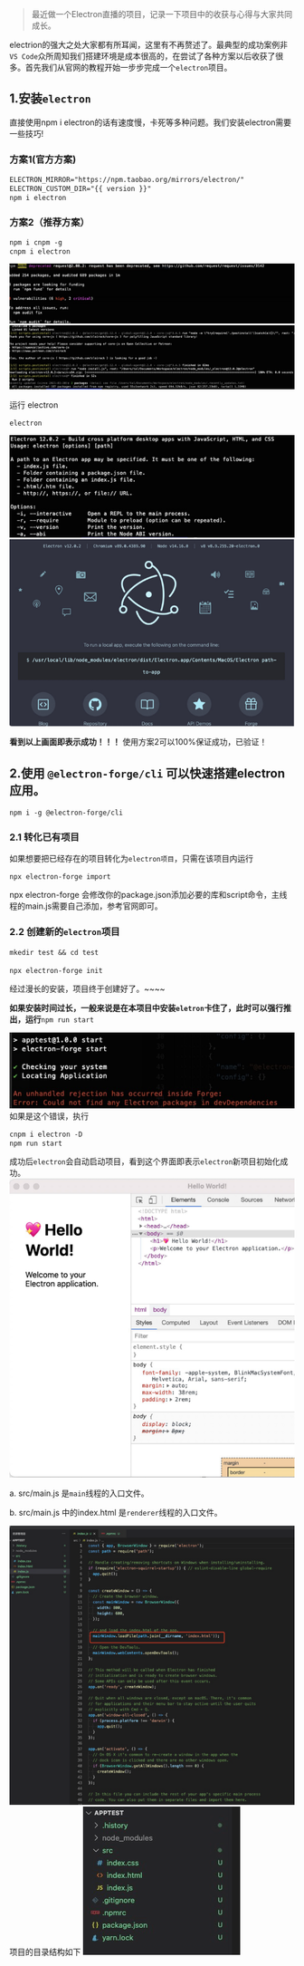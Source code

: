 > 最近做一个Electron直播的项目，记录一下项目中的收获与心得与大家共同成长。

electrion的强大之处大家都有所耳闻，这里有不再赘述了。最典型的成功案例非`VS Code`众所周知我们搭建环境是成本很高的，在尝试了各种方案以后收获了很多。首先我们从官网的教程开始一步步完成一个`electron`项目。

## 1.安装`electron`

直接使用npm i electron的话有速度慢，卡死等多种问题。我们安装electron需要一些技巧!

### 方案1(官方方案)

```
ELECTRON_MIRROR="https://npm.taobao.org/mirrors/electron/"
ELECTRON_CUSTOM_DIR="{{ version }}"
npm i electron 
```

### 方案2（推荐方案）
```
npm i cnpm -g
cnpm i electron
```
![image.png](./img1/1.png)
![image.png](./img1/2.png)

运行 electron
```
electron
```
![image.png](./img1/3.png)
![image.png](./img1/4.png)

**看到以上画面即表示成功！！！** 使用方案2可以100%保证成功，已验证！

## 2.使用 `@electron-forge/cli` 可以快速搭建electron应用。

```
npm i -g @electron-forge/cli
```

### 2.1 转化已有项目
如果想要把已经存在的项目转化为`electron项目`，只需在该项目内运行

```
npx electron-forge import
```

npx electron-forge 会修改你的package.json添加必要的库和script命令，主线程的main.js需要自己添加，参考官网即可。


### 2.2 创建新的`electron`项目

```
mkedir test && cd test

npx electron-forge init
```
经过漫长的安装，项目终于创建好了。~~~~

**如果安装时间过长，一般来说是在本项目中安装`eletron`卡住了，此时可以强行推出，运行**`npm run start`
    
![image.png](./img1/5.png)
如果是这个错误，执行

```
cnpm i electron -D
npm run start
```

成功后`electron`会自动启动项目，看到这个界面即表示`electron`新项目初始化成功。
![image.png](./img1/6.png)


a. src/main.js 是`main`线程的入口文件。

b. src/main.js 中的index.html 是`renderer`线程的入口文件。

![image.png](./img1/7.png)
项目的目录结构如下
![image.png](./img1/8.png)


